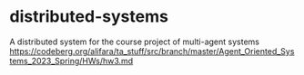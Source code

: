 # distributed-systems
A distributed system for the course project of multi-agent systems
https://codeberg.org/alifara/ta_stuff/src/branch/master/Agent_Oriented_Systems_2023_Spring/HWs/hw3.md
